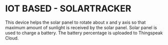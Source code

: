 # IOT BASED - SOLARTRACKER
This device helps the solar panel to rotate about x and y axis so that maximum amount of sunlight is received by the solar panel. Solar panel is used to charge a battery. The battery percentage is uploaded to Thingspeak Cloud.